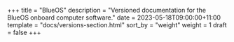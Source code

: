+++
title = "BlueOS"
description = "Versioned documentation for the BlueOS onboard computer software."
date = 2023-05-18T09:00:00+11:00
template = "docs/versions-section.html"
sort_by = "weight"
weight = 1
draft = false
+++
